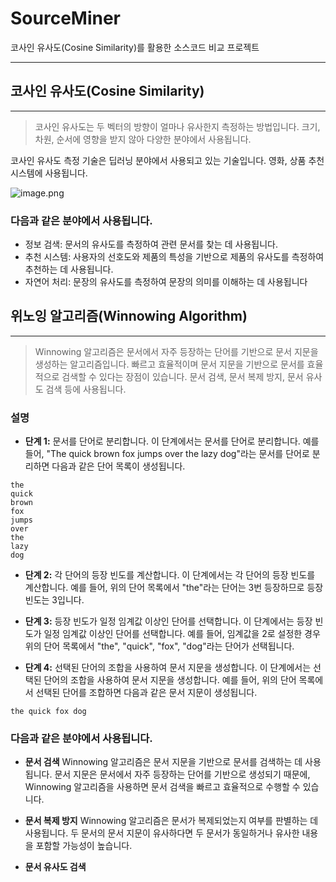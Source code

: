 # SourceMiner
코사인 유사도(Cosine Similarity)를 활용한 소스코드 비교 프로젝트


---



##  코사인 유사도(Cosine Similarity)
---

> 코사인 유사도는 두 벡터의 방향이 얼마나 유사한지 측정하는 방법입니다. 크기, 차원, 순서에 영향을 받지 않아 다양한 분야에서 사용됩니다.

코사인 유사도 측정 기술은 딥러닝 분야에서 사용되고 있는 기술입니다.
영화, 상품 추천 시스템에 사용됩니다.



![image.png](https://eraser.imgix.net/workspaces/1a2hEzgeLYwyiikp0S1n/dd5bIPm5OzTJ6WasKUiA0HWNLAh1/jDq3fABgSaTOoLroPee_W.png?ixlib=js-3.7.0 "image.png")

### 다음과 같은 분야에서 사용됩니다.
- 정보 검색: 문서의 유사도를 측정하여 관련 문서를 찾는 데 사용됩니다.
- 추천 시스템: 사용자의 선호도와 제품의 특성을 기반으로 제품의 유사도를 측정하여 추천하는 데 사용됩니다.
- 자연어 처리: 문장의 유사도를 측정하여 문장의 의미를 이해하는 데 사용됩니다






## 위노잉 알고리즘(Winnowing Algorithm)
---

> Winnowing 알고리즘은 문서에서 자주 등장하는 단어를 기반으로 문서 지문을 생성하는 알고리즘입니다. 빠르고 효율적이며 문서 지문을 기반으로 문서를 효율적으로 검색할 수 있다는 장점이 있습니다. 문서 검색, 문서 복제 방지, 문서 유사도 검색 등에 사용됩니다.



### 설명
- **단계 1:** 문서를 단어로 분리합니다.
이 단계에서는 문서를 단어로 분리합니다. 예를 들어, "The quick brown fox jumps over the lazy dog"라는 문서를 단어로 분리하면 다음과 같은 단어 목록이 생성됩니다.

```
the
quick
brown
fox
jumps
over
the
lazy
dog
```
- **단계 2:** 각 단어의 등장 빈도를 계산합니다.
이 단계에서는 각 단어의 등장 빈도를 계산합니다. 예를 들어, 위의 단어 목록에서 "the"라는 단어는 3번 등장하므로 등장 빈도는 3입니다.

- **단계 3:** 등장 빈도가 일정 임계값 이상인 단어를 선택합니다.
이 단계에서는 등장 빈도가 일정 임계값 이상인 단어를 선택합니다. 예를 들어, 임계값을 2로 설정한 경우 위의 단어 목록에서 "the", "quick", "fox", "dog"라는 단어가 선택됩니다.

- **단계 4:** 선택된 단어의 조합을 사용하여 문서 지문을 생성합니다.
이 단계에서는 선택된 단어의 조합을 사용하여 문서 지문을 생성합니다. 예를 들어, 위의 단어 목록에서 선택된 단어를 조합하면 다음과 같은 문서 지문이 생성됩니다.

```
the quick fox dog
```


### 다음과 같은 분야에서 사용됩니다.
- **문서 검색**
Winnowing 알고리즘은 문서 지문을 기반으로 문서를 검색하는 데 사용됩니다. 문서 지문은 문서에서 자주 등장하는 단어를 기반으로 생성되기 때문에, Winnowing 알고리즘을 사용하면 문서 검색을 빠르고 효율적으로 수행할 수 있습니다.

- **문서 복제 방지**
Winnowing 알고리즘은 문서가 복제되었는지 여부를 판별하는 데 사용됩니다. 두 문서의 문서 지문이 유사하다면 두 문서가 동일하거나 유사한 내용을 포함할 가능성이 높습니다.

- **문서 유사도 검색**


